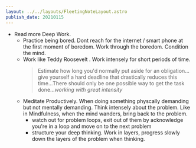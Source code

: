 ```yaml
---
layout: ../../layouts/FleetingNoteLayout.astro
publish_date: 20210115
---
```


- Read more Deep Work.
  - Practice being bored. Dont reach for the internet / smart phone at the first moment of boredom. Work through the boredom. Condition the mind.
  - Work like Teddy Roosevelt . Work intensely for short periods of time.
    > Estimate how long you'd normally put aside for an obligation... give yourself a hard deadline that drastically reduces this time...There should only be one possible way to get the task done..._working with great intensity_
  - Meditate Productively. When doing something physcally demanding but not mentally demanding. Think intensely about the problem. Like in Mindfulness, when the mind wanders, bring back to the problem.
    - watch out for problem loops, exit out of them by acknowledge you're in a loop and move on to the next problem
    - structure your deep thinking. Work in layers, progress slowly down the layers of the problem when thinking.
